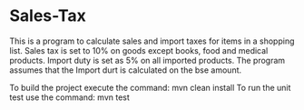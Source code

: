 # Sales-Tax

This is a program to calculate sales and import taxes for items in a shopping list. 
Sales tax is set to 10% on goods except books, food and medical products. 
Import duty is set as 5% on all imported products. The program assumes that the Import durt is calculated on the bse amount.

To build the project execute the command: mvn clean install
To run the unit test use the command: mvn test
